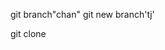 git branch"chan"
git new branch'tj'

git clone


<!---
suresh8888888/suresh8888888 is a ✨ special ✨ repository because its `README.md` (this file) appears on your GitHub profile.
You can click the Preview link to take a look at your changes.
--->
